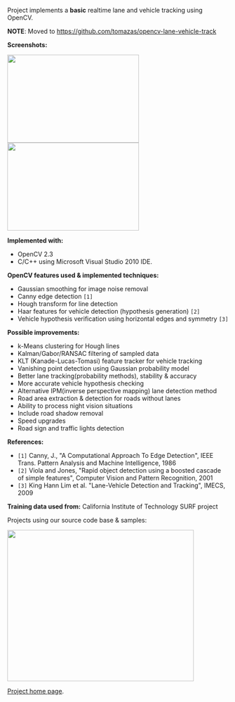 Project implements a **basic** realtime lane and vehicle tracking using OpenCV.

**NOTE**: Moved to https://github.com/tomazas/opencv-lane-vehicle-track

**Screenshots:**

<img src='http://opencv-lane-vehicle-track.googlecode.com/svn/trunk/img/screen1.png' width='300' height='200' />
<img src='http://opencv-lane-vehicle-track.googlecode.com/svn/trunk/img/screen2.png' width='300' height='200' />

**Implemented with:**
  * OpenCV 2.3
  * C/C++ using Microsoft Visual Studio 2010 IDE.

**OpenCV features used & implemented techniques:**
  * Gaussian smoothing for image noise removal
  * Canny edge detection `[1]`
  * Hough transform for line detection
  * Haar features for vehicle detection (hypothesis generation) `[2]`
  * Vehicle hypothesis verification using horizontal edges and symmetry `[3]`

**Possible improvements:**
  * k-Means clustering for Hough lines
  * Kalman/Gabor/RANSAC filtering of sampled data
  * KLT (Kanade-Lucas-Tomasi) feature tracker for vehicle tracking
  * Vanishing point detection using Gaussian probability model
  * Better lane tracking(probability methods), stability & accuracy
  * More accurate vehicle hypothesis checking
  * Alternative IPM(inverse perspective mapping) lane detection method
  * Road area extraction & detection for roads without lanes
  * Ability to process night vision situations
  * Include road shadow removal
  * Speed upgrades
  * Road sign and traffic lights detection

**References:**
  * `[1]` Canny, J., "A Computational Approach To Edge Detection", IEEE Trans. Pattern Analysis and Machine Intelligence, 1986
  * `[2]` Viola and Jones, "Rapid object detection using a boosted cascade of simple features", Computer Vision and Pattern Recognition, 2001
  * `[3]` King Hann Lim et al. "Lane-Vehicle Detection and Tracking", IMECS, 2009

**Training data used from:** California Institute of Technology SURF project

Projects using our source code base & samples:

<a href='http://www.youtube.com/watch?feature=player_embedded&v=NG3POm989fU' target='_blank'><img src='http://img.youtube.com/vi/NG3POm989fU/0.jpg' width='425' height=344 /></a>

[Project home page](http://www.prodigyproductionsllc.com/articles/programming/lane-detection-with-opencv-and-c/).


